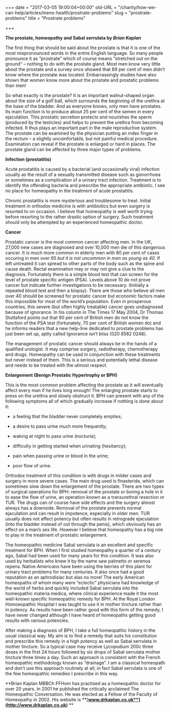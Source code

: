 +++
date = "2017-03-05 19:00:04+00:00"
old-URL = "/charity/how-we-can-help/articles/mens-health/prostrate-problems"
slug = "prostrate-problems"
title = "Prostrate problems"

+++

**The prostate, homeopathy and Sabal serrulata by _Brian Kaplan_**

The first thing that should be said about the prostate is that it is one of the most mispronounced words in the entire English language. So many people pronounce it as “prostrate” which of course means “stretched out on the ground” – nothing to do with the prostate gland. Most men know very little about the prostate and a survey once showed that 89 per cent of men didn’t know where the prostate was located. Embarrassingly studies have also shown that women know more about the prostate and prostatic problems than men!

So what exactly is the prostate? It is an important walnut-shaped organ about the size of a golf ball, which surrounds the beginning of the urethra at the base of the bladder. And as everyone knows, only men have prostates. Its main function is to produce about 25 per cent of the semen in every ejaculation. This prostatic secretion protects and nourishes the sperm (produced by the testicles) and helps to prevent the urethra from becoming infected. It thus plays an important part in the male reproductive system. The prostate can be examined by the physician putting an index finger in the rectum – a slightly uncomfortable, but not painful medical procedure. Examination can reveal if the prostate is enlarged or hard in places. The prostate gland can be affected by three major types of problems.

**Infection (prostatitis)**

Acute prostatitis is caused by a bacterial (and occasionally viral) infection usually as the result of a sexually transmitted disease such as gonorrhoea or sometimes as a complication of a urinary tract infection. Treatment is to identify the offending bacteria and prescribe the appropriate antibiotic. I see no place for homeopathy in the treatment of acute prostatitis.

Chronic prostatitis is more mysterious and troublesome to treat. Initial treatment in orthodox medicine is with antibiotics but even surgery is resorted to on occasion. I believe that homeopathy is well worth trying before resorting to the rather drastic option of surgery. Such treatment should only be attempted by an experienced homeopathic doctor.

**Cancer**

Prostatic cancer is the most common cancer affecting men. In the UK, 27,000 new cases are diagnosed and over 10,000 men die of this dangerous cancer. It is much more common in elderly men with 80 per cent of cases occuring in men over 65 _but it is not uncommon in men as young as 40_. If left untreated it can spread to other parts of the body such as the spine and cause death. Rectal examination may or may not give a clue to the diagnosis. Fortunately there is a simple blood test that can screen for the level of prostate specific antigen (PSA). Levels above 10 do not prove cancer but indicate further investigations to be necessary. (Initially a repeated blood test and then a biopsy). There are those who believe all men over 40 should be screened for prostatic cancer but economic factors make this impossible for most of the world’s population. Even in prosperous countries, this severe (but often highly treatable) cancer goes undiagnosed because of ignorance. In his column in The Times 17 May 2004, Dr Thomas Stuttaford points out that 90 per cent of British men do not know the function of the PSA test (fortunately, 70 per cent of British women do) and he informs readers that a new help-line dedicated to prostate problems has just been set up, aptly called Ignorance isn’t bliss (020 8582 0248).

The management of prostatic cancer should always be in the hands of a qualified urologist. It may comprise surgery, radiotherapy, chemotherapy and drugs. Homeopathy can be used in conjunction with these treatments but never instead of them. This is a serious and potentially lethal disease and needs to be treated with the utmost respect.

**Enlargement (Benign Prostatic Hypertrophy or BPH)**

This is the most common problem affecting the prostate as it will eventually affect every man if he lives long enough! The enlarging prostate starts to press on the urethra and slowly obstruct it. BPH can present with any of the following symptoms all of which gradually increase if nothing is done about it:

  * a feeling that the bladder never completely empties;

  * a desire to pass urine much more frequently;

  * waking at night to pass urine (nocturia);

  * difficulty in getting started when urinating (hesitancy);

  * pain when passing urine or blood in the urine;

  * poor flow of urine.

Orthodox treatment of this condition is with drugs in milder cases and surgery in more severe cases. The main drug used is finasteride, which can sometimes slow down the enlargement of the prostate. There are two types of surgical operations for BPH: removal of the prostate or boring a hole in it to ease the flow of urine, an operation known as a transurethral resection or TUR. The drugs can of course have side effects and the surgery almost always has a downside. Removal of the prostate prevents normal ejaculation and can result in impotence, especially in older men. TUR usually does not affect potency but often results in retrograde ejaculation (into the bladder instead of out through the penis), which obviously has an effect on a man’s sex life. However I believe that homeopathy has a big role to play in the treatment of prostatic enlargement.

The homeopathic medicine Sabal serrulata is an excellent and specific treatment for BPH. When I first studied homeopathy a quarter of a century ago, Sabal had been used for many years for this condition. It was also used by herbalists who knew it by the name saw palmetto or serenoa repens. Native Americans have been using the berries of this plant for urinary tract problems for many centuries. It also once had a good reputation as an aphrodisiac but alas no more! The early American homeopaths of whom many were “eclectic” physicians had knowledge of the world of herbs and quickly included Sabal serrulata into the homeopathic materia medica, where clinical experience made it the most well-known specific homeopathic remedy for BPH. At the Royal London Homoeopathic Hospital I was taught to use it in mother tincture rather than in potency. As results have been rather good with this form of the remedy, I have never changed although I have heard of homeopaths getting good results with various potencies.

After making a diagnosis of BPH, I take a full homeopathic history in the usual classical way. My aim is to find a remedy that suits his constitution and prescribe this remedy in a high potency as well as Sabal serrulata in mother tincture. So a typical case may receive Lycopodium 200c three doses in the first 24 hours followed by six drops of Sabal serrulata mother tincture three times a day. Such an approach is consistent with the French homeopathic methodology known as “drainage”. I am a classical homeopath and don’t use this approach routinely at all; in fact Sabal serrulata is one of the few homeopathic remedies I prescribe in this way.

**Brian Kaplan MBBCh FFHom has practised as a homeopathic doctor for over 20 years. In 2001 he published the critically acclaimed The Homeopathic Conversation. He was elected as a Fellow of the Faculty of Homeopathy in 2002. His website is **[**www.drkaplan.co.uk**](http://www.drkaplan.co.uk)**
**

